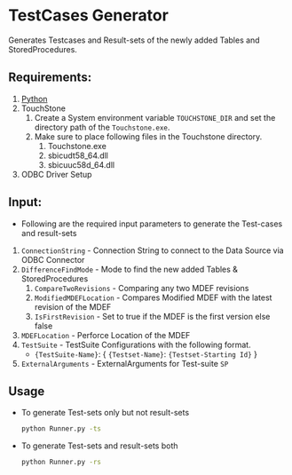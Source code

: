 # TestCases Generator
Generates Testcases and Result-sets of the newly added Tables and StoredProcedures.

## Requirements:
  1. [Python](https://www.python.org/downloads/)
  2. TouchStone
     1. Create a System environment variable `TOUCHSTONE_DIR` and set the directory path of the `Touchstone.exe`.
     2. Make sure to place following files in the Touchstone directory.
        1. Touchstone.exe
        2. sbicudt58_64.dll
        3. sbicuuc58d_64.dll
  3. ODBC Driver Setup

## Input:
 - Following are the required input parameters to generate the Test-cases and result-sets
 1. `ConnectionString` - Connection String to connect to the Data Source via ODBC Connector
 2. `DifferenceFindMode` - Mode to find the new added Tables & StoredProcedures
     1. `CompareTwoRevisions` - Comparing any two MDEF revisions
     2. `ModifiedMDEFLocation` - Compares Modified MDEF with the latest revision of the MDEF
     3. `IsFirstRevision` - Set to true if the MDEF is the first version else false
 3. `MDEFLocation` - Perforce Location of the MDEF
 4. `TestSuite` - TestSuite Configurations with the following format.
    - `{TestSuite-Name}`: {
      `{Testset-Name}`: `{Testset-Starting Id}`
      }     
 5. `ExternalArguments` - ExternalArguments for Test-suite `SP`

## Usage
- To generate Test-sets only but not result-sets
     ```bash
     python Runner.py -ts
     ```
- To generate Test-sets and result-sets both
     ```bash
     python Runner.py -rs
     ```
